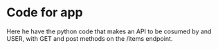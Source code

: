 # Code for app

Here he have the python code that makes an API to be cosumed by and USER,
with GET and post methods on the /items endpoint. 


